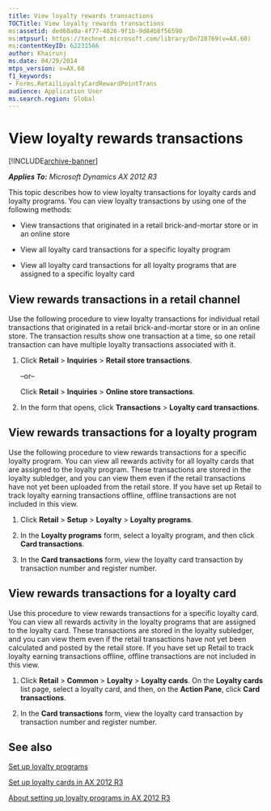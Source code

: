 ```yaml
---
title: View loyalty rewards transactions
TOCTitle: View loyalty rewards transactions
ms:assetid: ded60a0a-4f77-4026-9f1b-9d84b8f56590
ms:mtpsurl: https://technet.microsoft.com/library/Dn720769(v=AX.60)
ms:contentKeyID: 62231566
author: Khairunj
ms.date: 04/29/2014
mtps_version: v=AX.60
f1_keywords:
- Forms.RetailLoyaltyCardRewardPointTrans
audience: Application User
ms.search.region: Global
---
```


# View loyalty rewards transactions 


[!INCLUDE[archive-banner](includes/archive-banner.md)]


_**Applies To:** Microsoft Dynamics AX 2012 R3_

This topic describes how to view loyalty transactions for loyalty cards and loyalty programs. You can view loyalty transactions by using one of the following methods:

  - View transactions that originated in a retail brick-and-mortar store or in an online store

  - View all loyalty card transactions for a specific loyalty program

  - View all loyalty card transactions for all loyalty programs that are assigned to a specific loyalty card

## View rewards transactions in a retail channel

Use the following procedure to view loyalty transactions for individual retail transactions that originated in a retail brick-and-mortar store or in an online store. The transaction results show one transaction at a time, so one retail transaction can have multiple loyalty transactions associated with it.

1.  Click **Retail** \> **Inquiries** \> **Retail store transactions**.
    
    –or–
    
    Click **Retail** \> **Inquiries** \> **Online store transactions**.

2.  In the form that opens, click **Transactions** \> **Loyalty card transactions**.

## View rewards transactions for a loyalty program

Use the following procedure to view rewards transactions for a specific loyalty program. You can view all rewards activity for all loyalty cards that are assigned to the loyalty program. These transactions are stored in the loyalty subledger, and you can view them even if the retail transactions have not yet been uploaded from the retail store. If you have set up Retail to track loyalty earning transactions offline, offline transactions are not included in this view.

1.  Click **Retail** \> **Setup** \> **Loyalty** \> **Loyalty programs**.

2.  In the **Loyalty programs** form, select a loyalty program, and then click **Card transactions**.

3.  In the **Card transactions** form, view the loyalty card transaction by transaction number and register number.

## View rewards transactions for a loyalty card

Use this procedure to view rewards transactions for a specific loyalty card. You can view all rewards activity in the loyalty programs that are assigned to the loyalty card. These transactions are stored in the loyalty subledger, and you can view them even if the retail transactions have not yet been calculated and posted by the retail store. If you have set up Retail to track loyalty earning transactions offline, offline transactions are not included in this view.

1.  Click **Retail** \> **Common** \> **Loyalty** \> **Loyalty cards**. On the **Loyalty cards** list page, select a loyalty card, and then, on the **Action Pane**, click **Card transactions**.

2.  In the **Card transactions** form, view the loyalty card transaction by transaction number and register number.

## See also

[Set up loyalty programs](set-up-loyalty-programs.md)

[Set up loyalty cards in AX 2012 R3](set-up-loyalty-cards-in-ax-2012-r3.md)

[About setting up loyalty programs in AX 2012 R3](about-setting-up-loyalty-programs-in-ax-2012-r3.md)

  



